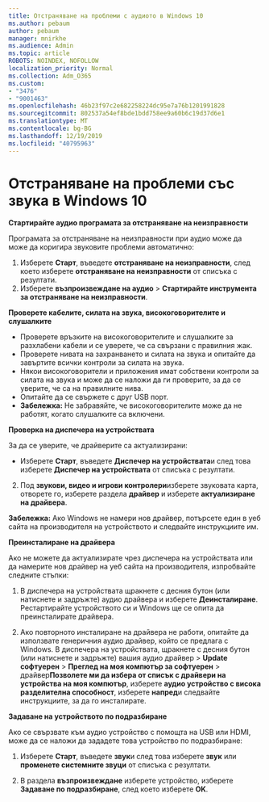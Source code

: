 ```yaml
---
title: Отстраняване на проблеми с аудиото в Windows 10
ms.author: pebaum
author: pebaum
manager: mnirkhe
ms.audience: Admin
ms.topic: article
ROBOTS: NOINDEX, NOFOLLOW
localization_priority: Normal
ms.collection: Adm_O365
ms.custom:
- "3476"
- "9001463"
ms.openlocfilehash: 46b23f97c2e682258224dc95e7a76b1201991828
ms.sourcegitcommit: 802537a54ef8bde1bdd758ee9a60b6c19d37d6e1
ms.translationtype: MT
ms.contentlocale: bg-BG
ms.lasthandoff: 12/19/2019
ms.locfileid: "40795963"
---
```

# <a name="troubleshooting-audio-problems-in-windows-10"></a>Отстраняване на проблеми със звука в Windows 10

**Стартирайте аудио програмата за отстраняване на неизправности**

Програмата за отстраняване на неизправности при аудио може да може да коригира звуковите проблеми автоматично: 

1. Изберете **Старт**, въведете **отстраняване на неизправности**, след което изберете **отстраняване на неизправности** от списъка с резултати. 
2. Изберете **възпроизвеждане на аудио** > **Стартирайте инструмента за отстраняване на неизправности**.

**Проверете кабелите, силата на звука, високоговорителите и слушалките**

- Проверете връзките на високоговорителите и слушалките за разхлабени кабели и се уверете, че са свързани с правилния жак.
- Проверете нивата на захранването и силата на звука и опитайте да завъртите всички контроли за силата на звука.
- Някои високоговорители и приложения имат собствени контроли за силата на звука и може да се наложи да ги проверите, за да се уверите, че са на правилните нива.
- Опитайте да се свържете с друг USB порт.
- **Забележка:** Не забравяйте, че високоговорителите може да не работят, когато слушалките са включени.

**Проверка на диспечера на устройствата**

За да се уверите, че драйверите са актуализирани:

- Изберете **Старт**, въведете **Диспечер на устройствата**и след това изберете **Диспечер на устройствата** от списъка с резултати.

2. Под **звукови, видео и игрови контролери**изберете звуковата карта, отворете го, изберете раздела **драйвер** и изберете **актуализиране на драйвера**. 

**Забележка:** Ако Windows не намери нов драйвер, потърсете един в уеб сайта на производителя на устройството и следвайте инструкциите им.

**Преинсталиране на драйвера**

Ако не можете да актуализирате чрез диспечера на устройствата или да намерите нов драйвер на уеб сайта на производителя, изпробвайте следните стъпки: 

1. В диспечера на устройствата щракнете с десния бутон (или натиснете и задръжте) аудио драйвера и изберете **Деинсталиране**. Рестартирайте устройството си и Windows ще се опита да преинсталирате драйвера.

2. Ако повторното инсталиране на драйвера не работи, опитайте да използвате генеричния аудио драйвер, който се предлага с Windows. В диспечера на устройствата, щракнете с десния бутон (или натиснете и задръжте) вашия аудио драйвер > **Update софтуерен** > **Преглед на моя компютър за софтуерен** > драйвер**Позволете ми да избера от списък с драйвери на устройства на моя компютър**, изберете **аудио устройство с висока разделителна способност**, изберете **напред**и следвайте инструкциите, за да го инсталирате.

**Задаване на устройството по подразбиране**

Ако се свързвате към аудио устройство с помощта на USB или HDMI, може да се наложи да зададете това устройство по подразбиране: 

1. Изберете **Старт**, въведете **звук**и след това изберете **звук** или **променете системните звуци** от списъка с резултати.

2. В раздела **възпроизвеждане** изберете устройство, изберете **Задаване по подразбиране**, след което изберете **OK**.

